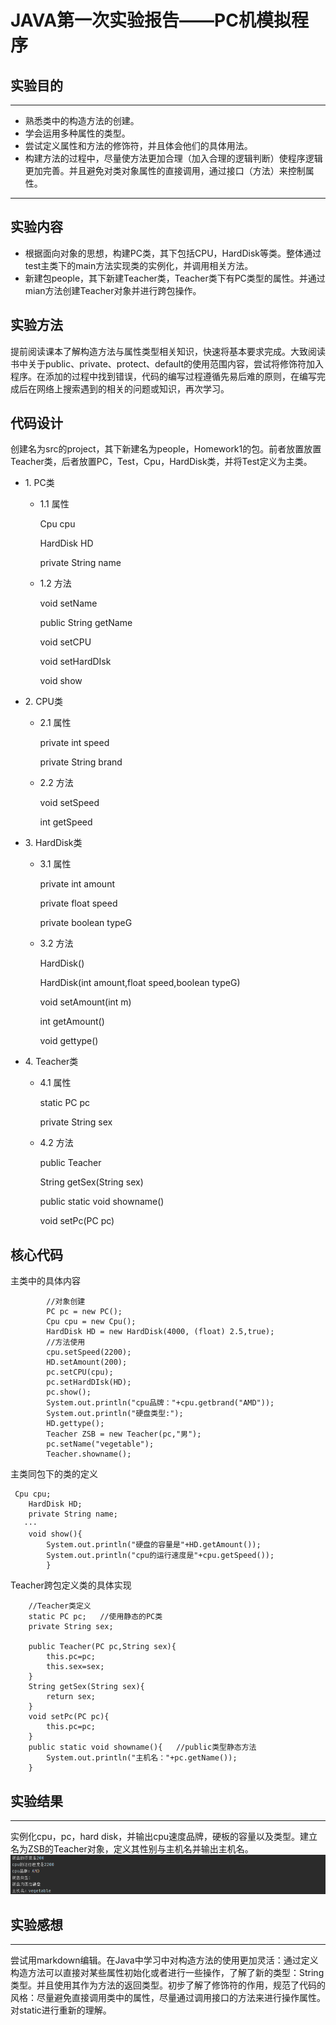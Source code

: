 # JAVA第一次实验报告——PC机模拟程序
## 实验目的
---
* 熟悉类中的构造方法的创建。
* 学会运用多种属性的类型。
* 尝试定义属性和方法的修饰符，并且体会他们的具体用法。
* 构建方法的过程中，尽量使方法更加合理（加入合理的逻辑判断）使程序逻辑更加完善。并且避免对类对象属性的直接调用，通过接口（方法）来控制属性。
---
## 实验内容
* 根据面向对象的思想，构建PC类，其下包括CPU，HardDisk等类。整体通过test主类下的main方法实现类的实例化，并调用相关方法。
* 新建包people，其下新建Teacher类，Teacher类下有PC类型的属性。并通过mian方法创建Teacher对象并进行跨包操作。
## 实验方法
  提前阅读课本了解构造方法与属性类型相关知识，快速将基本要求完成。大致阅读书中关于public、private、protect、default的使用范围内容，尝试将修饰符加入程序。在添加的过程中找到错误，代码的编写过程遵循先易后难的原则，在编写完成后在网络上搜索遇到的相关的问题或知识，再次学习。
## 代码设计
  创建名为src的project，其下新建名为people，Homework1的包。前者放置放置Teacher类，后者放置PC，Test，Cpu，HardDisk类，并将Test定义为主类。
  
- 1\. PC类  

    - 1.1 属性
       <p>Cpu cpu</p>
       <p>HardDisk HD</p>
       <p>private String name</p>
    - 1.2 方法
       <p>void setName</p>
       <p>public String getName</p>
       <p>void setCPU</p>
       <p>void setHardDIsk</p>
       <p>void show</p>
 - 2\. CPU类
     - 2.1 属性
       <p>private int speed</p>
       <p>private String brand</p>
     - 2.2 方法
       <p>void setSpeed</p>
       <p>int getSpeed</p>

 - 3\. HardDisk类
     - 3.1 属性
       <p>private int amount</p>
       <p>private float speed</p>
       <p>private boolean typeG</p>
     - 3.2 方法
       <p>HardDisk()</p>
       <p>HardDisk(int amount,float speed,boolean typeG)</p>
       <p>void setAmount(int m)</p>
       <p>int getAmount()</p>
       <p>void gettype()</p>
 - 4\. Teacher类
      - 4.1 属性
       <p>static PC pc</p>
       <p>private String sex</p>
      - 4.2 方法
       <p>public Teacher</p>
       <p>String getSex(String sex)</p>
       <p>public static void showname()</p>
       <p>void setPc(PC pc)</p>
 
     
## 核心代码
主类中的具体内容
```
        //对象创建
        PC pc = new PC();
        Cpu cpu = new Cpu();
        HardDisk HD = new HardDisk(4000, (float) 2.5,true);
        //方法使用
        cpu.setSpeed(2200);
        HD.setAmount(200);
        pc.setCPU(cpu);
        pc.setHardDIsk(HD);
        pc.show();
        System.out.println("cpu品牌："+cpu.getbrand("AMD"));
        System.out.println("硬盘类型:");
        HD.gettype();
        Teacher ZSB = new Teacher(pc,"男");
        pc.setName("vegetable");
        Teacher.showname();
```
主类同包下的类的定义
```
 Cpu cpu;
    HardDisk HD;
    private String name;
   ···
    void show(){
        System.out.println("硬盘的容量是"+HD.getAmount());
        System.out.println("cpu的运行速度是"+cpu.getSpeed());
        }
```
Teacher跨包定义类的具体实现
```
    //Teacher类定义
    static PC pc;   //使用静态的PC类
    private String sex;       
    
    public Teacher(PC pc,String sex){
        this.pc=pc;
        this.sex=sex;
    }
    String getSex(String sex){
        return sex;
    }
    void setPc(PC pc){
        this.pc=pc;
    }
    public static void showname(){   //public类型静态方法
        System.out.println("主机名："+pc.getName());
    }
```
## 实验结果
---
实例化cpu，pc，hard disk，并输出cpu速度品牌，硬板的容量以及类型。建立名为ZSB的Teacher对象，定义其性别与主机名并输出主机名。
![实验结果截图](实验结果.png)
## 实验感想
---
尝试用markdown编辑。在Java中学习中对构造方法的使用更加灵活：通过定义构造方法可以直接对某些属性初始化或者进行一些操作，了解了新的类型：String类型。并且使用其作为方法的返回类型。初步了解了修饰符的作用，规范了代码的风格：尽量避免直接调用类中的属性，尽量通过调用接口的方法来进行操作属性。对static进行重新的理解。
